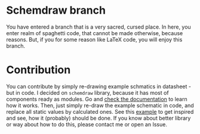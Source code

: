 # Schemdraw branch
You have entered a branch that is a very sacred, cursed place. In here, you enter realm of spaghetti code, that cannot be made otherwise, because reasons. But, if you for some reason like LaTeX code, you will enjoy this branch.

# Contribution
You can contribute by simply re-drawing example schmatics in datasheet - but in code. I decided on `schemdraw` library, because it has most of components ready as modules. Go and [check the documentation](https://schemdraw.readthedocs.io/en/latest/usage/start.html) to learn how it works. Then, just simply re-draw the example schematic in code, and replace all static values by calculated ones. See this [example](https://github.com/ApplePie420/openDatasheet/blob/46b623821e8bd046d2b0bc4d16e48fce020405c0/Manufacturers/Texas_Instruments/Linear_Voltage_Regulators.py#L34) to get inspired and see, how it (probably) should be done. If you know about better library or way about how to do this, please contact me or open an Issue.